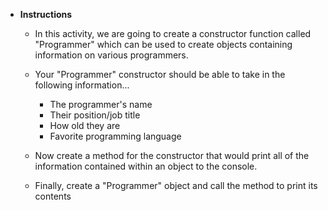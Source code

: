 * **Instructions**

	* In this activity, we are going to create a constructor function called "Programmer" which can be used to create objects containing information on various programmers.

	* Your "Programmer" constructor should be able to take in the following information...

		* The programmer's name
		* Their position/job title
		* How old they are
		* Favorite programming language
	
	* Now create a method for the constructor that would print all of the information contained within an object to the console.

	* Finally, create a "Programmer" object and call the method to print its contents
